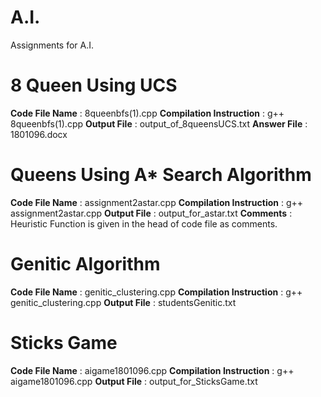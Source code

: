 # A.I.
Assignments for A.I.

# 8 Queen Using UCS
**Code File Name** : 8queenbfs(1).cpp
**Compilation Instruction** : g++ 8queenbfs(1).cpp
**Output File** : output_of_8queensUCS.txt
**Answer File** : 1801096.docx 

#  Queens Using A* Search Algorithm
**Code File Name** : assignment2astar.cpp
**Compilation Instruction** : g++ assignment2astar.cpp
**Output File** : output_for_astar.txt
**Comments** : Heuristic Function is given in the head of code file as comments.

 #  Genitic Algorithm
**Code File Name** : genitic_clustering.cpp
**Compilation Instruction** : g++ genitic_clustering.cpp
**Output File** : studentsGenitic.txt 

# Sticks Game
**Code File Name** : aigame1801096.cpp 
**Compilation Instruction** : g++ aigame1801096.cpp 
**Output File** : output_for_SticksGame.txt  
